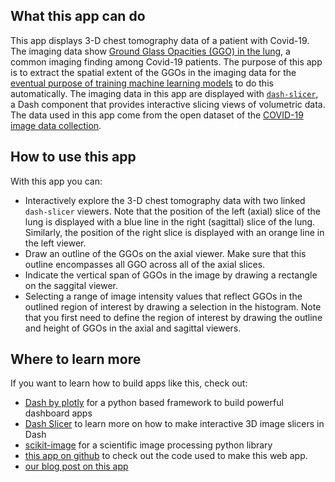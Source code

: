 ## What this app can do

This app displays 3-D chest tomography data of a patient with Covid-19. The imaging data show
[Ground Glass Opacities (GGO) in the lung](https://en.wikipedia.org/wiki/Ground-glass_opacity#COVID-19), a common imaging
finding among Covid-19 patients. The purpose of this app is to extract the spatial extent of the GGOs in the imaging
data for the
[eventual purpose of training machine learning models](https://eoss-image-processing.github.io/2020/12/16/ct-app.html)
to do this automatically.
The imaging data in this app are displayed with [`dash-slicer`](https://dash.plotly.com/slicer), a Dash component that
provides interactive slicing views of volumetric data. The data used in this app come from the open dataset of
the [COVID-19 image data collection](https://github.com/ieee8023/covid-chestxray-dataset).

## How to use this app
With this app you can:

- Interactively explore the 3-D chest tomography data with two linked `dash-slicer` viewers. Note that the position of
  the left (axial) slice of the lung is displayed with a blue line in the right (sagittal) slice of the lung. Similarly,
  the position of the right slice is displayed with an orange line in the left viewer.
- Draw an outline of the GGOs on the axial viewer. Make sure that this outline encompasses all GGO across all of the
  axial slices.
- Indicate the vertical span of GGOs in the image by drawing a rectangle on the saggital viewer.
- Selecting a range of image intensity values that reflect GGOs in the outlined region of interest by drawing a
  selection in the histogram. Note that you first need to define the region of interest by drawing the outline and
  height of GGOs in the axial and sagittal viewers.

## Where to learn more
If you want to learn how to build apps like this, check out:
- [Dash by plotly](https://plotly.com/dash/) for a python based framework to build powerful dashboard apps
- [Dash Slicer](https://dash.plotly.com/slicer) to learn more on how to make interactive 3D image slicers in Dash
- [scikit-image](https://scikit-image.org/docs/stable/user_guide.html) for a scientific image processing python library
- [this app on github](https://github.com/plotly/dash-sample-apps/tree/master/apps/dash-covid-xray) to check out the code used to make this web app.
- [our blog post on this app](https://eoss-image-processing.github.io/2020/12/16/ct-app.html)
